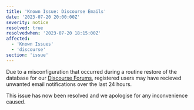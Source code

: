```yaml
---
title: 'Known Issue: Discourse Emails'
date: '2023-07-20 20:00:00Z'
severity: notice
resolved: true
resolvedwhen: '2023-07-20 18:15:00Z'
affected:
  - 'Known Issues'
  - 'discourse'
section: 'issue'
---
```

Due to a misconfiguration that occurred during a routine restore of the database for our [Discourse Forums](https://discourse.linuxserver.io/), registered users may have recieved unwanted email notifications over the last 24 hours.

This issue has now been resolved and we apologise for any inconvenience caused.
